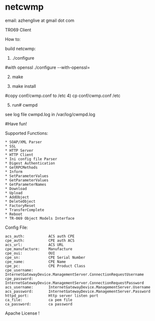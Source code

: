 netcwmp
=======

email: azhenglive at gmail dot com


TR069 Client


How to:

build netcwmp:

1) ./configure

#with openssl
./configure --with-openssl=<openssl-path>

2) make

3) make install

#copy conf/cwmp.conf to /etc
4) cp conf/cwmp.conf /etc   

5) run# cwmpd


see log file cwmpd.log in /var/log/cwmpd.log



#Have fun!

Supported Functions:

    * SOAP/XML Parser 
    * SSL 
    * HTTP Server 
    * HTTP Client 
    * Ini config file Parser 
    * Digest Authentication 
    * GetRPCMethods 
    * Inform 
    * SetParameterValues 
    * GetParameterValues 
    * GetParameterNames
    * Download 
    * Upload 
    * AddObject
    * DeleteObject
    * FactoryReset
    * TransferComplete
    * Reboot 
    * TR-069 Object Models Interface 


Config File:

	acs_auth:           ACS auth CPE
	cpe_auth:           CPE auth ACS
	acs_url:            ACS URL
	cpe_manufacture:    Manufacture
	cpe_oui:            OUI
	cpe_sn:             CPE Serial Number
	cpe_name:           CPE Name
	cpe_pc:             CPE Product Class
	cpe_username:       InternetGatewayDevice.ManagementServer.ConnectionRequestUsername
	cpe_password:       InternetGatewayDevice.ManagementServer.ConnectionRequestPassword
	acs_username:       InternetGatewayDevice.ManagementServer.Username
	acs_password:       InternetGatewayDevice.ManagementServer.Password
	httpd_port:         Http server listen port
	ca_file:            ca pem file
	ca_password:        ca password



Apache License !


